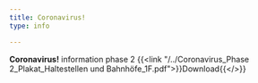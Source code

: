 ```yaml
---
title: Coronavirus!
type: info

---
```

<b>Coronavirus!</b> information phase 2 {{<link "/../Coronavirus_Phase 2_Plakat_Haltestellen und Bahnhöfe_1F.pdf">}}Download{{</>}}